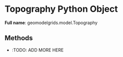 # Topography Python Object 

**Full name**: geomodelgrids.model.Topography

## Methods

* :TODO: ADD MORE HERE
